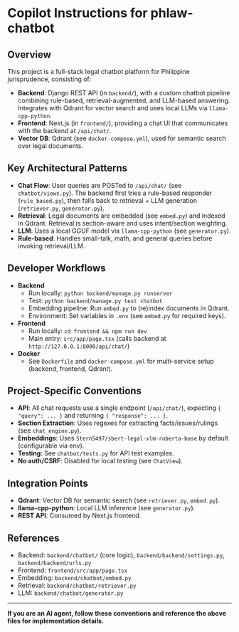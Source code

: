 # Copilot Instructions for phlaw-chatbot

## Overview
This project is a full-stack legal chatbot platform for Philippine jurisprudence, consisting of:
- **Backend**: Django REST API (in `backend/`), with a custom chatbot pipeline combining rule-based, retrieval-augmented, and LLM-based answering. Integrates with Qdrant for vector search and uses local LLMs via `llama-cpp-python`.
- **Frontend**: Next.js (in `frontend/`), providing a chat UI that communicates with the backend at `/api/chat/`.
- **Vector DB**: Qdrant (see `docker-compose.yml`), used for semantic search over legal documents.

## Key Architectural Patterns
- **Chat Flow**: User queries are POSTed to `/api/chat/` (see `chatbot/views.py`). The backend first tries a rule-based responder (`rule_based.py`), then falls back to retrieval + LLM generation (`retriever.py`, `generator.py`).
- **Retrieval**: Legal documents are embedded (see `embed.py`) and indexed in Qdrant. Retrieval is section-aware and uses intent/section weighting.
- **LLM**: Uses a local GGUF model via `llama-cpp-python` (see `generator.py`).
- **Rule-based**: Handles small-talk, math, and general queries before invoking retrieval/LLM.

## Developer Workflows
- **Backend**
  - Run locally: `python backend/manage.py runserver`
  - Test: `python backend/manage.py test chatbot`
  - Embedding pipeline: Run `embed.py` to (re)index documents in Qdrant.
  - Environment: Set variables in `.env` (see `embed.py` for required keys).
- **Frontend**
  - Run locally: `cd frontend && npm run dev`
  - Main entry: `src/app/page.tsx` (calls backend at `http://127.0.0.1:8000/api/chat/`)
- **Docker**
  - See `Dockerfile` and `docker-compose.yml` for multi-service setup (backend, frontend, Qdrant).

## Project-Specific Conventions
- **API**: All chat requests use a single endpoint (`/api/chat/`), expecting `{ "query": ... }` and returning `{ "response": ... }`.
- **Section Extraction**: Uses regexes for extracting facts/issues/rulings (see `chat_engine.py`).
- **Embeddings**: Uses `Stern5497/sbert-legal-xlm-roberta-base` by default (configurable via env).
- **Testing**: See `chatbot/tests.py` for API test examples.
- **No auth/CSRF**: Disabled for local testing (see `ChatView`).

## Integration Points
- **Qdrant**: Vector DB for semantic search (see `retriever.py`, `embed.py`).
- **llama-cpp-python**: Local LLM inference (see `generator.py`).
- **REST API**: Consumed by Next.js frontend.

## References
- Backend: `backend/chatbot/` (core logic), `backend/backend/settings.py`, `backend/backend/urls.py`
- Frontend: `frontend/src/app/page.tsx`
- Embedding: `backend/chatbot/embed.py`
- Retrieval: `backend/chatbot/retriever.py`
- LLM: `backend/chatbot/generator.py`

---

**If you are an AI agent, follow these conventions and reference the above files for implementation details.**
